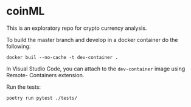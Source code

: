 # coinML

This is an exploratory repo for crypto currency analysis.

To build the master branch and develop in a docker container do the following:

```
docker buil --no-cache -t dev-container .
```

In Visual Studio Code, you can attach to the ```dev-container``` image using Remote- Containers extension.

Run the tests:

```
poetry run pytest ./tests/
```